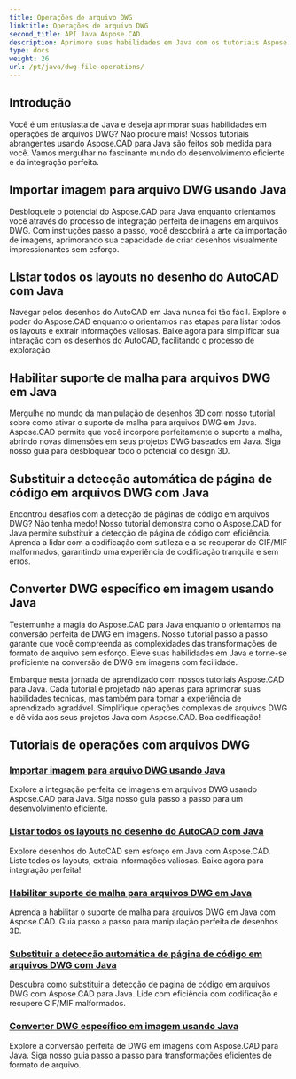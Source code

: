 ```yaml
---
title: Operações de arquivo DWG
linktitle: Operações de arquivo DWG
second_title: API Java Aspose.CAD
description: Aprimore suas habilidades em Java com os tutoriais Aspose.CAD. Aprenda importação de imagens, listagem de layout, suporte a malha, substituição de página de código e conversão de DWG em imagem sem esforço.
type: docs
weight: 26
url: /pt/java/dwg-file-operations/
---
```

## Introdução

Você é um entusiasta de Java e deseja aprimorar suas habilidades em operações de arquivos DWG? Não procure mais! Nossos tutoriais abrangentes usando Aspose.CAD para Java são feitos sob medida para você. Vamos mergulhar no fascinante mundo do desenvolvimento eficiente e da integração perfeita.

## Importar imagem para arquivo DWG usando Java

Desbloqueie o potencial do Aspose.CAD para Java enquanto orientamos você através do processo de integração perfeita de imagens em arquivos DWG. Com instruções passo a passo, você descobrirá a arte da importação de imagens, aprimorando sua capacidade de criar desenhos visualmente impressionantes sem esforço.

## Listar todos os layouts no desenho do AutoCAD com Java

Navegar pelos desenhos do AutoCAD em Java nunca foi tão fácil. Explore o poder do Aspose.CAD enquanto o orientamos nas etapas para listar todos os layouts e extrair informações valiosas. Baixe agora para simplificar sua interação com os desenhos do AutoCAD, facilitando o processo de exploração.

## Habilitar suporte de malha para arquivos DWG em Java

Mergulhe no mundo da manipulação de desenhos 3D com nosso tutorial sobre como ativar o suporte de malha para arquivos DWG em Java. Aspose.CAD permite que você incorpore perfeitamente o suporte a malha, abrindo novas dimensões em seus projetos DWG baseados em Java. Siga nosso guia para desbloquear todo o potencial do design 3D.

## Substituir a detecção automática de página de código em arquivos DWG com Java

Encontrou desafios com a detecção de páginas de código em arquivos DWG? Não tenha medo! Nosso tutorial demonstra como o Aspose.CAD for Java permite substituir a detecção de página de código com eficiência. Aprenda a lidar com a codificação com sutileza e a se recuperar de CIF/MIF malformados, garantindo uma experiência de codificação tranquila e sem erros.

## Converter DWG específico em imagem usando Java

Testemunhe a magia do Aspose.CAD para Java enquanto o orientamos na conversão perfeita de DWG em imagens. Nosso tutorial passo a passo garante que você compreenda as complexidades das transformações de formato de arquivo sem esforço. Eleve suas habilidades em Java e torne-se proficiente na conversão de DWG em imagens com facilidade.

Embarque nesta jornada de aprendizado com nossos tutoriais Aspose.CAD para Java. Cada tutorial é projetado não apenas para aprimorar suas habilidades técnicas, mas também para tornar a experiência de aprendizado agradável. Simplifique operações complexas de arquivos DWG e dê vida aos seus projetos Java com Aspose.CAD. Boa codificação!

## Tutoriais de operações com arquivos DWG
### [Importar imagem para arquivo DWG usando Java](./import-image-to-dwg/)
Explore a integração perfeita de imagens em arquivos DWG usando Aspose.CAD para Java. Siga nosso guia passo a passo para um desenvolvimento eficiente.
### [Listar todos os layouts no desenho do AutoCAD com Java](./list-all-layouts/)
Explore desenhos do AutoCAD sem esforço em Java com Aspose.CAD. Liste todos os layouts, extraia informações valiosas. Baixe agora para integração perfeita!
### [Habilitar suporte de malha para arquivos DWG em Java](./mesh-support-for-dwg/)
Aprenda a habilitar o suporte de malha para arquivos DWG em Java com Aspose.CAD. Guia passo a passo para manipulação perfeita de desenhos 3D.
### [Substituir a detecção automática de página de código em arquivos DWG com Java](./override-code-page-detection/)
Descubra como substituir a detecção de página de código em arquivos DWG com Aspose.CAD para Java. Lide com eficiência com codificação e recupere CIF/MIF malformados.
### [Converter DWG específico em imagem usando Java](./convert-dwg-to-image/)
Explore a conversão perfeita de DWG em imagens com Aspose.CAD para Java. Siga nosso guia passo a passo para transformações eficientes de formato de arquivo.
